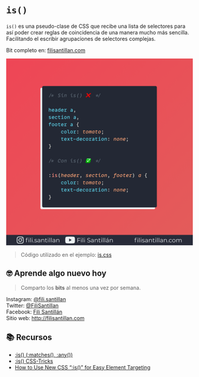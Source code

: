 # `is()`

`is()` es una pseudo-clase de CSS que recibe una lista de selectores para así poder crear reglas de coincidencia de una manera mucho más sencilla. Facilitando el escribir agrupaciones de selectores complejas.

Bit completo en: [filisantillan.com](https://filisantillan.com/bits/is/)

![is CSS](./is.png)

> Código utilizado en el ejemplo: [is.css](./is.css)

## 🤓 Aprende algo nuevo hoy

> Comparto los **bits** al menos una vez por semana.

Instagram: [@fili.santillan](https://www.instagram.com/fili.santillan/)  
Twitter: [@FiliSantillan](https://twitter.com/FiliSantillan)  
Facebook: [Fili Santillán](https://www.facebook.com/FiliSantillan96/)  
Sitio web: http://filisantillan.com

## 📚 Recursos

- [:is() (:matches(), :any())](https://developer.mozilla.org/en-US/docs/Web/CSS/:is)
- [:is() CSS-Tricks](https://css-tricks.com/almanac/selectors/i/is/)
- [How to Use New CSS “:is()” for Easy Element Targeting](https://webdesign.tutsplus.com/articles/new-css-is-for-easy-element-targeting--cms-34223)
